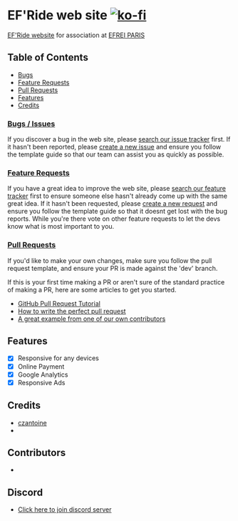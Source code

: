 # EF'Ride web site  [![ko-fi](https://www.ko-fi.com/img/githubbutton_sm.svg)](https://ko-fi.com/V7V22V693)

[EF'Ride website](https://efride.fr/) for association at [EFREI PARIS](https://www.efrei.fr/)

## Table of Contents

- [Bugs](#bugs--issues)
- [Feature Requests](#feature-requests)
- [Pull Requests](#pull-requests)
- [Features](#features)
- [Credits](#credits)

### [Bugs / Issues](https://github.com/czantoine/efride/issues)
If you discover a bug in the web site, please [search our issue tracker](https://github.com/czantoine/efride/issues) first. If it hasn't been reported, please [create a new issue](https://github.com/czantoine/efride/issues/new) and ensure you follow the template guide so that our team can assist you as quickly as possible.

### [Feature Requests](https://github.com/czantoine/efride/labels/Feature%20Request)
If you have a great idea to improve the web site, please [search our feature tracker](https://github.com/czantoine/efride/labels/Feature%20Request) first to ensure someone else hasn't already come up with the same great idea.  If it hasn't been requested, please [create a new request](https://github.com/czantoine/efride/issues/new) and ensure you follow the template guide so that it doesnt get lost with the bug reports.
While you're there vote on other feature requests to let the devs know what is most important to you.

### [Pull Requests](https://github.com/czantoine/efride/pulls)
If you'd like to make your own changes, make sure you follow the pull request template, and ensure your PR is made against the 'dev' branch.

If this is your first time making a PR or aren't sure of the standard practice of making a PR, here are some articles to get you started.
 - [GitHub Pull Request Tutorial](https://www.thinkful.com/learn/github-pull-request-tutorial/)
 - [How to write the perfect pull request](https://github.com/blog/1943-how-to-write-the-perfect-pull-request)
 - [A great example from one of our own contributors]()
 
 ## Features
 
- [x] Responsive for any devices 
- [x] Online Payment
- [x] Google Analytics
- [x] Responsive Ads

## Credits

- [czantoine](https://github.com/czantoine)
-

## Contributors

- 

## Discord 

 - [Click here to join discord server](https://discord.gg/Qu7wDkc)
